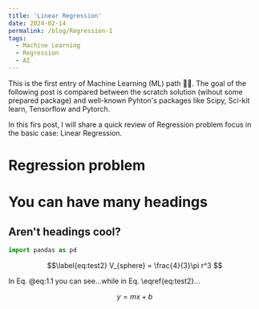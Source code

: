 ```yaml
---
title: 'Linear Regression'
date: 2024-02-14
permalink: /blog/Regression-1
tags:
  - Machine Learning
  - Regression
  - AI
---
```


This is the first entry of Machine Learning (ML) path 🧠🤖. The goal of the following post is compared between the scratch solution (wihout some prepared package) and well-known Pyhton's packages like Scipy, Sci-kit learn, Tensorflow and Pytorch.

In this firs post, I will share a quick review of Regression problem focus in the basic case: Linear Regression.

Regression problem
======

You can have many headings
======

Aren't headings cool?
------

```python
import pandas as pd

```
$$\label{eq:test2}
V_{sphere} = \frac{4}{3}\pi r^3  
$$ 

In Eq. @eq:1.1 you can see...while in Eq. \eqref{eq:test2}...

$$ 
y = mx + b
$$ 


